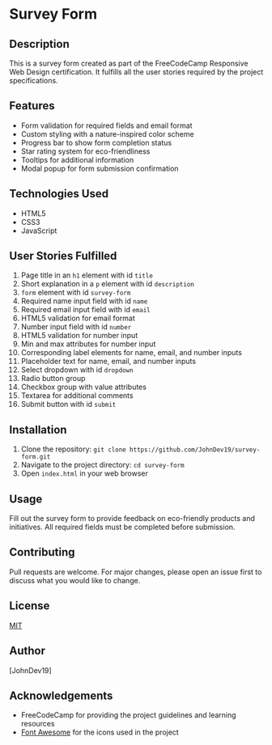 # Survey Form

## Description
This is a survey form created as part of the FreeCodeCamp Responsive Web Design certification. It fulfills all the user stories required by the project specifications.

## Features
- Form validation for required fields and email format
- Custom styling with a nature-inspired color scheme
- Progress bar to show form completion status
- Star rating system for eco-friendliness
- Tooltips for additional information
- Modal popup for form submission confirmation

## Technologies Used
- HTML5
- CSS3
- JavaScript

## User Stories Fulfilled
1. Page title in an `h1` element with id `title`
2. Short explanation in a `p` element with id `description`
3. `form` element with id `survey-form`
4. Required name input field with id `name`
5. Required email input field with id `email`
6. HTML5 validation for email format
7. Number input field with id `number`
8. HTML5 validation for number input
9. Min and max attributes for number input
10. Corresponding label elements for name, email, and number inputs
11. Placeholder text for name, email, and number inputs
12. Select dropdown with id `dropdown`
13. Radio button group
14. Checkbox group with value attributes
15. Textarea for additional comments
16. Submit button with id `submit`

## Installation
1. Clone the repository: `git clone https://github.com/JohnDev19/survey-form.git`
2. Navigate to the project directory: `cd survey-form`
3. Open `index.html` in your web browser

## Usage
Fill out the survey form to provide feedback on eco-friendly products and initiatives. All required fields must be completed before submission.

## Contributing
Pull requests are welcome. For major changes, please open an issue first to discuss what you would like to change.

## License
[MIT](LICENSE)

## Author
[JohnDev19]

## Acknowledgements
- FreeCodeCamp for providing the project guidelines and learning resources
- [Font Awesome](https://fontawesome.com/) for the icons used in the project

